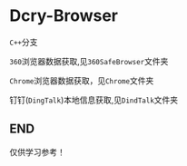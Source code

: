 # Dcry-Browser
`C++`分支

`360`浏览器数据获取,见`360SafeBrowser`文件夹

`Chrome`浏览器数据获取，见`Chrome`文件夹

钉钉(`DingTalk`)本地信息获取,见`DindTalk`文件夹

## END

仅供学习参考！
